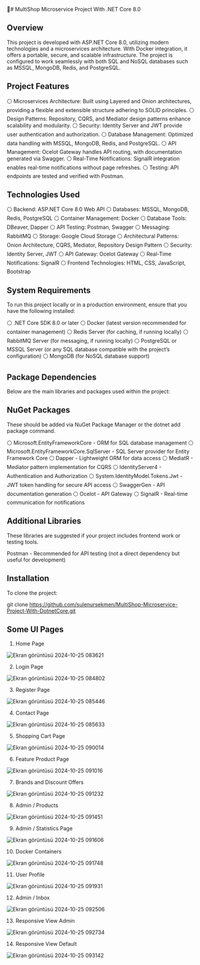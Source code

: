 🚀# MultiShop Microservice Project With .NET Core 8.0

## Overview
This project is developed with ASP.NET Core 8.0, utilizing modern technologies and a microservices architecture. With Docker integration, it offers a portable, secure, and scalable infrastructure. The project is configured to work seamlessly with both SQL and NoSQL databases such as MSSQL, MongoDB, Redis, and PostgreSQL.

## Project Features

⚪ Microservices Architecture: Built using Layered and Onion architectures, providing a flexible and extensible structure adhering to SOLID principles.
⚪ Design Patterns: Repository, CQRS, and Mediator design patterns enhance scalability and modularity.
⚪ Security: Identity Server and JWT provide user authentication and authorization.
⚪ Database Management: Optimized data handling with MSSQL, MongoDB, Redis, and PostgreSQL.
⚪ API Management: Ocelot Gateway handles API routing, with documentation generated via Swagger.
⚪ Real-Time Notifications: SignalR integration enables real-time notifications without page refreshes.
⚪ Testing: API endpoints are tested and verified with Postman.

## Technologies Used

⚪ Backend: ASP.NET Core 8.0 Web API
⚪ Databases: MSSQL, MongoDB, Redis, PostgreSQL
⚪ Container Management: Docker
⚪ Database Tools: DBeaver, Dapper
⚪ API Testing: Postman, Swagger
⚪ Messaging: RabbitMQ
⚪ Storage: Google Cloud Storage
⚪ Architectural Patterns: Onion Architecture, CQRS, Mediator, Repository Design Pattern
⚪ Security: Identity Server, JWT
⚪ API Gateway: Ocelot Gateway
⚪ Real-Time Notifications: SignalR
⚪ Frontend Technologies: HTML, CSS, JavaScript, Bootstrap

## System Requirements
To run this project locally or in a production environment, ensure that you have the following installed:

⚪ .NET Core SDK 8.0 or later
⚪ Docker (latest version recommended for container management)
⚪ Redis Server (for caching, if running locally)
⚪ RabbitMQ Server (for messaging, if running locally)
⚪ PostgreSQL or MSSQL Server (or any SQL database compatible with the project’s configuration)
⚪ MongoDB (for NoSQL database support)

## Package Dependencies
Below are the main libraries and packages used within the project:

## NuGet Packages
These should be added via NuGet Package Manager or the dotnet add package command.

⚪ Microsoft.EntityFrameworkCore - ORM for SQL database management
⚪ Microsoft.EntityFrameworkCore.SqlServer - SQL Server provider for Entity Framework Core
⚪ Dapper - Lightweight ORM for data access
⚪ MediatR - Mediator pattern implementation for CQRS
⚪ IdentityServer4 - Authentication and Authorization
⚪ System.IdentityModel.Tokens.Jwt - JWT token handling for secure API access
⚪ SwaggerGen - API documentation generation
⚪ Ocelot - API Gateway
⚪ SignalR - Real-time communication for notifications

## Additional Libraries
These libraries are suggested if your project includes frontend work or testing tools.

Postman - Recommended for API testing (not a direct dependency but useful for development)

## Installation

To clone the project:

git clone https://github.com/sulenursekmen/MultiShop-Microservice-Project-With-DotnetCore.git


## Some UI Pages

1) Home Page
   
![Ekran görüntüsü 2024-10-25 083621](https://github.com/user-attachments/assets/69b5334c-1e7e-4b89-aa67-428d105f95e7)

2) Login Page 

![Ekran görüntüsü 2024-10-25 084802](https://github.com/user-attachments/assets/8d781a11-fc85-43a3-8d9c-0a347c4ef2af)

3) Register Page

![Ekran görüntüsü 2024-10-25 085446](https://github.com/user-attachments/assets/e22ac0f6-6a4d-4267-9a71-9bc7b18ff65f)

4) Contact Page

![Ekran görüntüsü 2024-10-25 085633](https://github.com/user-attachments/assets/993dcc2b-936b-40b8-b72b-3249b12532cf)

5) Shopping Cart Page
   
 ![Ekran görüntüsü 2024-10-25 090014](https://github.com/user-attachments/assets/6599da64-eb3d-4598-8f8f-48fe05f88b2f)

 6) Feature Product Page

![Ekran görüntüsü 2024-10-25 091016](https://github.com/user-attachments/assets/f18ebcce-b3e3-4b63-815c-070534bbdcf6)

7) Brands and Discount Offers 

![Ekran görüntüsü 2024-10-25 091232](https://github.com/user-attachments/assets/39913cb2-923e-454f-bbe2-cbe2629b42ca)

8) Admin / Products 

![Ekran görüntüsü 2024-10-25 091451](https://github.com/user-attachments/assets/a532b9b2-3219-4292-8ba7-c0e8b8e1a259)

9) Admin / Statistics Page

![Ekran görüntüsü 2024-10-25 091606](https://github.com/user-attachments/assets/3771ba32-a794-4e5a-8b94-33622d5d8cf5)

10) Docker Containers

![Ekran görüntüsü 2024-10-25 091748](https://github.com/user-attachments/assets/f79eb2e9-fa23-46be-b5b3-5b3ded02718e)

11) User Profile 

![Ekran görüntüsü 2024-10-25 091931](https://github.com/user-attachments/assets/5627ba56-a967-4652-8298-50460f8e5787)

12) Admin / Inbox

![Ekran görüntüsü 2024-10-25 092506](https://github.com/user-attachments/assets/065e3863-bf22-4725-b64c-60cc9ca85538)

13) Responsive View Admin 

![Ekran görüntüsü 2024-10-25 092734](https://github.com/user-attachments/assets/e9fe5498-fd4d-4dd1-a3e8-7b97cc04ba10)

14) Responsive View Default 

![Ekran görüntüsü 2024-10-25 093142](https://github.com/user-attachments/assets/ac88d75a-8274-4008-835a-583dc50fbf6a)
